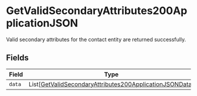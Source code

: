 # GetValidSecondaryAttributes200ApplicationJSON

Valid secondary attributes for the contact entity are returned successfully.


## Fields

| Field                                                                                                                                   | Type                                                                                                                                    | Required                                                                                                                                | Description                                                                                                                             |
| --------------------------------------------------------------------------------------------------------------------------------------- | --------------------------------------------------------------------------------------------------------------------------------------- | --------------------------------------------------------------------------------------------------------------------------------------- | --------------------------------------------------------------------------------------------------------------------------------------- |
| `data`                                                                                                                                  | List[[GetValidSecondaryAttributes200ApplicationJSONData](../../models/operations/getvalidsecondaryattributes200applicationjsondata.md)] | :heavy_minus_sign:                                                                                                                      | N/A                                                                                                                                     |